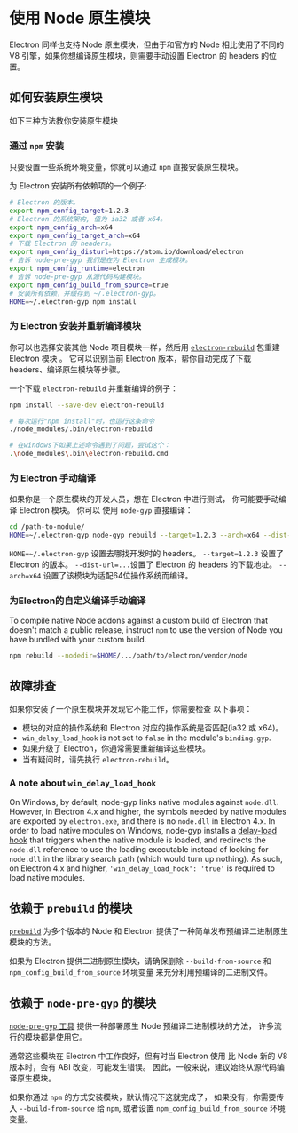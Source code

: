# 使用 Node 原生模块

Electron 同样也支持 Node 原生模块，但由于和官方的 Node 相比使用了不同的 V8 引擎，如果你想编译原生模块，则需要手动设置 Electron 的 headers 的位置。

## 如何安装原生模块

如下三种方法教你安装原生模块

### 通过 `npm` 安装

只要设置一些系统环境变量，你就可以通过 `npm` 直接安装原生模块。

为 Electron 安装所有依赖项的一个例子:

```sh
# Electron 的版本。
export npm_config_target=1.2.3
# Electron 的系统架构, 值为 ia32 或者 x64。
export npm_config_arch=x64
export npm_config_target_arch=x64
# 下载 Electron 的 headers。
export npm_config_disturl=https://atom.io/download/electron
# 告诉 node-pre-gyp 我们是在为 Electron 生成模块。
export npm_config_runtime=electron
# 告诉 node-pre-gyp 从源代码构建模块。
export npm_config_build_from_source=true
# 安装所有依赖，并缓存到 ~/.electron-gyp。
HOME=~/.electron-gyp npm install
```

### 为 Electron 安装并重新编译模块

你可以也选择安装其他 Node 项目模块一样，然后用 [`electron-rebuild`](https://github.com/paulcbetts/electron-rebuild) 包重建 Electron 模块 。 它可以识别当前 Electron 版本，帮你自动完成了下载 headers、编译原生模块等步骤。

一个下载 `electron-rebuild` 并重新编译的例子：

```sh
npm install --save-dev electron-rebuild

# 每次运行"npm install"时，也运行这条命令
./node_modules/.bin/electron-rebuild

# 在windows下如果上述命令遇到了问题，尝试这个：
.\node_modules\.bin\electron-rebuild.cmd
```

### 为 Electron 手动编译

如果你是一个原生模块的开发人员，想在 Electron 中进行测试， 你可能要手动编译 Electron 模块。 你可以 使用 `node-gyp` 直接编译：

```sh
cd /path-to-module/
HOME=~/.electron-gyp node-gyp rebuild --target=1.2.3 --arch=x64 --dist-url=https://atom.io/download/electron
```

`HOME=~/.electron-gyp` 设置去哪找开发时的 headers。 `--target=1.2.3` 设置了 Electron 的版本。 `--dist-url=...`设置了 Electron 的 headers 的下载地址。 `--arch=x64` 设置了该模块为适配64位操作系统而编译。

### 为Electron的自定义编译手动编译

To compile native Node addons against a custom build of Electron that doesn't match a public release, instruct `npm` to use the version of Node you have bundled with your custom build.

```sh
npm rebuild --nodedir=$HOME/.../path/to/electron/vendor/node
```

## 故障排查

如果你安装了一个原生模块并发现它不能工作，你需要检查 以下事项：

* 模块的对应的操作系统和 Electron 对应的操作系统是否匹配(ia32 或 x64)。
* `win_delay_load_hook` is not set to `false` in the module's `binding.gyp`.
* 如果升级了 Electron，你通常需要重新编译这些模块。
* 当有疑问时，请先执行 `electron-rebuild`。

### A note about `win_delay_load_hook`

On Windows, by default, node-gyp links native modules against `node.dll`. However, in Electron 4.x and higher, the symbols needed by native modules are exported by `electron.exe`, and there is no `node.dll` in Electron 4.x. In order to load native modules on Windows, node-gyp installs a [delay-load hook](https://msdn.microsoft.com/en-us/library/z9h1h6ty.aspx) that triggers when the native module is loaded, and redirects the `node.dll` reference to use the loading executable instead of looking for `node.dll` in the library search path (which would turn up nothing). As such, on Electron 4.x and higher, `'win_delay_load_hook': 'true'` is required to load native modules.

## 依赖于 `prebuild` 的模块

[`prebuild`](https://github.com/mafintosh/prebuild) 为多个版本的 Node 和 Electron 提供了一种简单发布预编译二进制原生模块的方法。

如果为 Electron 提供二进制原生模块，请确保删除 `--build-from-source` 和 `npm_config_build_from_source` 环境变量 来充分利用预编译的二进制文件。

## 依赖于 `node-pre-gyp` 的模块

[`node-pre-gyp` 工具](https://github.com/mapbox/node-pre-gyp) 提供一种部署原生 Node 预编译二进制模块的方法， 许多流行的模块都是使用它。

通常这些模块在 Electron 中工作良好，但有时当 Electron 使用 比 Node 新的 V8 版本时，会有 ABI 改变，可能发生错误。 因此，一般来说，建议始终从源代码编译原生模块。

如果你通过 `npm` 的方式安装模块，默认情况下这就完成了， 如果没有，你需要传入 `--build-from-source` 给 `npm`, 或者设置 `npm_config_build_from_source` 环境变量。